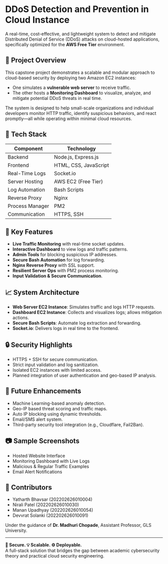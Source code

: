 
# DDoS Detection and Prevention in Cloud Instance

A real-time, cost-effective, and lightweight system to detect and mitigate Distributed Denial of Service (DDoS) attacks on cloud-hosted applications, specifically optimized for the **AWS Free Tier** environment.

## 📌 Project Overview

This capstone project demonstrates a scalable and modular approach to cloud-based security by deploying two Amazon EC2 instances:

- One simulates a **vulnerable web server** to receive traffic.
- The other hosts a **Monitoring Dashboard** to visualize, analyze, and mitigate potential DDoS threats in real time.

The system is designed to help small-scale organizations and individual developers monitor HTTP traffic, identify suspicious behaviors, and react promptly—all while operating within minimal cloud resources.

## 🔧 Tech Stack

| Component       | Technology                        |
|----------------|------------------------------------|
| Backend         | Node.js, Express.js                |
| Frontend        | HTML, CSS, JavaScript              |
| Real-Time Logs  | Socket.io                          |
| Server Hosting  | AWS EC2 (Free Tier)                |
| Log Automation  | Bash Scripts                       |
| Reverse Proxy   | Nginx                              |
| Process Manager | PM2                                |
| Communication   | HTTPS, SSH                         |

## 🧠 Key Features

- **Live Traffic Monitoring** with real-time socket updates.
- **Interactive Dashboard** to view logs and traffic patterns.
- **Admin Tools** for blocking suspicious IP addresses.
- **Secure Bash Automation** for log forwarding.
- **Nginx Reverse Proxy** with SSL support.
- **Resilient Server Ops** with PM2 process monitoring.
- **Input Validation & Secure Communication**.

## 📈 System Architecture

- **Web Server EC2 Instance**: Simulates traffic and logs HTTP requests.
- **Dashboard EC2 Instance**: Collects and visualizes logs; allows mitigation actions.
- **Secure Bash Scripts**: Automate log extraction and forwarding.
- **Socket.io**: Delivers logs in real time to the frontend.

## 🔒 Security Highlights

- HTTPS + SSH for secure communication.
- Strict input validation and log sanitization.
- Isolated EC2 instances with limited access.
- Planned integration of user authentication and geo-based IP analysis.

## 🚀 Future Enhancements

- Machine Learning-based anomaly detection.
- Geo-IP based threat scoring and traffic maps.
- Auto IP blocking using dynamic thresholds.
- Email/SMS alert system.
- Third-party security tool integration (e.g., Cloudflare, Fail2Ban).

## 📷 Sample Screenshots

- Hosted Website Interface  
- Monitoring Dashboard with Live Logs  
- Malicious & Regular Traffic Examples  
- Email Alert Notifications

## 👥 Contributors

- Yatharth Bhavsar (202202626010004)  
- Nirali Patel (202202626010030)  
- Manan Upadhyay (202202626010054)  
- Devvrat Solanki (202202626010091)

Under the guidance of **Dr. Madhuri Chopade**, Assistant Professor, GLS University.

---

**🔐 Secure. 💡 Scalable. ⚙️ Deployable.**  
A full-stack solution that bridges the gap between academic cybersecurity theory and practical cloud security engineering.
